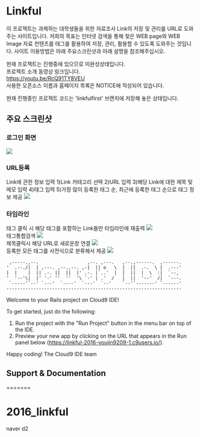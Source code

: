 <h1>Linkful</h1>

이 프로젝트는 과제하는 대학생들을 위한 자료조사 Link의 저장 및 관리를 URL로 도와주는 사이트입니다.
저희의 목표는 인터넷 검색을 통해 찾은 WEB page와 WEB Image 자료 컨텐츠를 태그를 활용하여 저장, 관리, 활용할 수 있도록 도와주는 것입니다.
사이트 이용방법은 아래 주요스크린샷과 아래 설명을 참조해주십시오.

현재 프로젝트는 진행중에 있으므로 미완성상태입니다. <br>
프로젝트 소개 동영상 링크입니다. <br>
https://youtu.be/RcQ91TY8VEU    <br>
사용한 오픈소스 이름과 홈페이지 목록은 NOTICE에 작성되어 있습니다.</br>

현재 진행중인 프로젝트 코드는 'linkfulfirst' 브랜치에 저장해 놓은 상태입니다.

<h2>주요 스크린샷</h2>

<h3>로그인 화면</h3>
<img src="https://cloud.githubusercontent.com/assets/13030119/12109010/f9281086-b3c0-11e5-97ed-f974bba87cb9.png"></br>
<h3>URL등록</h3>
Link에 관한 정보 입력 
1)Link 카테고리 선택
2)URL 입력
3)해당 Link에 대한 제목 및 메모 입력
4)태그 입력     
5)가장 많이 등록한 태그 순, 최근에 등록한 태그 순으로 태그 정보 제공
<img src="https://cloud.githubusercontent.com/assets/13030119/12109011/f9288cb4-b3c0-11e5-8660-eedd9cb78ec8.png"></br>
<h3>타임라인</h3>
태그 클릭 시 해당 태그를 포함하는 Link들만 타임라인에 재출력
<img src="https://cloud.githubusercontent.com/assets/13030119/12109009/f924c7d2-b3c0-11e5-9dbc-d216e423ac27.png"></br>
태그통합검색
<img src="https://cloud.githubusercontent.com/assets/13030119/12109008/f9247e4e-b3c0-11e5-9116-bb43fa06a665.png"></br>
제목클릭시 해당 URL로 새로운창 연결
<img src="https://cloud.githubusercontent.com/assets/13030119/12109006/f92418d2-b3c0-11e5-9740-12f25e059f8e.png"></br>
등록한 모든 태그를 사전식으로 분류해서 제공
<img src="https://cloud.githubusercontent.com/assets/13030119/12109007/f9244a28-b3c0-11e5-9329-45312d97790e.png"></br>



     ,-----.,--.                  ,--. ,---.   ,--.,------.  ,------.
    '  .--./|  | ,---. ,--.,--. ,-|  || o   \  |  ||  .-.  \ |  .---'
    |  |    |  || .-. ||  ||  |' .-. |`..'  |  |  ||  |  \  :|  `--, 
    '  '--'\|  |' '-' ''  ''  '\ `-' | .'  /   |  ||  '--'  /|  `---.
     `-----'`--' `---'  `----'  `---'  `--'    `--'`-------' `------'
    ----------------------------------------------------------------- 


Welcome to your Rails project on Cloud9 IDE!

To get started, just do the following:

1. Run the project with the "Run Project" button in the menu bar on top of the IDE.
2. Preview your new app by clicking on the URL that appears in the Run panel below (https://linkful-2016-youjin9209-1.c9users.io/).

Happy coding!
The Cloud9 IDE team


## Support & Documentation

=======
# 2016_linkful
naver d2 

